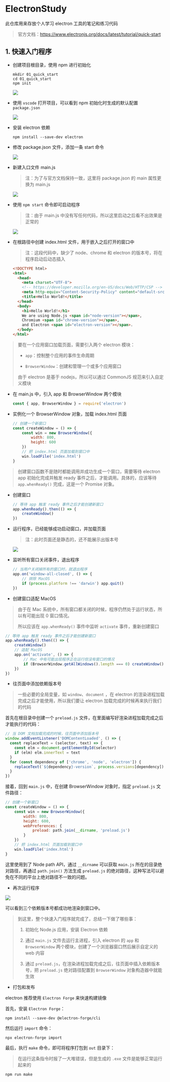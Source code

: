 # ElectronStudy

此仓库用来存放个人学习 electron 工具的笔记和练习代码

> 官方文档：https://www.electronjs.org/docs/latest/tutorial/quick-start

## 1. 快速入门程序

- 创建项目根目录，使用 npm 进行初始化
  
  ```shell
  mkdir 01_quick_start
  cd 01_quick_start
  npm init
  ```
  
  ![](assets/2023-11-22-17-10-05-image.png)

- 使用 `vscode` 打开项目，可以看到 npm 初始化时生成的默认配置 `package.json`
  
  ![](assets/2023-11-22-17-09-38-image.png)

- 安装 electron 依赖
  
  ```shell
  npm install --save-dev electron
  ```

- 修改 package.json 文件，添加一条 start 命令
  
  ![](assets/2023-11-22-17-16-28-image.png)

- 新建入口文件 main.js
  
  > 注：为了与官方文档保持一致，这里将 package.json 的 main 属性更换为 main.js
  
  ![](assets/2023-11-22-17-18-43-image.png)

- 使用 `npm start` 命令即可启动程序
  
  > 注：由于 main.js 中没有写任何代码，所以这里启动之后看不出效果是正常的
  
  ![](assets/2023-11-22-17-21-14-image.png)

- 在根路径中创建 index.html 文件，用于嵌入之后打开的窗口中
  
  > 注：这段代码中，缺少了 node、chrome 和 electron 的版本号，将在程序启动后动态插入
  
  ```html
  <!DOCTYPE html>
  <html>
    <head>
      <meta charset="UTF-8">
      <!-- https://developer.mozilla.org/en-US/docs/Web/HTTP/CSP -->
      <meta http-equiv="Content-Security-Policy" content="default-src 'self'; script-src 'self'">
      <title>Hello World!</title>
    </head>
    <body>
      <h1>Hello World!</h1>
      We are using Node.js <span id="node-version"></span>,
      Chromium <span id="chrome-version"></span>,
      and Electron <span id="electron-version"></span>.
    </body>
  </html>
  ```

> 要在一个应用窗口加载页面，需要引入两个 electron 模块：
> 
> - `app`：控制整个应用的事件生命周期
> 
> - `BrowserWindow`：创建和管理一个或多个应用窗口
> 
> 由于 electron 是基于 nodejs，所以可以通过 CommonJS 规范来引入自定义模块

- 在 main.js 中，引入 app 和 BrowserWindow 两个模块
  
  ```js
  const { app, BrowserWindow } = require('electron')
  ```

- 实例化一个 BrowserWindow 对象，加载 index.html 页面
  
  ```js
  // 创建一个新窗口
  const createWindow = () => {
      const win = new BrowserWindow({
          width: 800,
          height: 600
      })
      // 把 index.html 页面加载到窗口中
      win.loadFile('index.html')
  }
  ```

> 创建窗口函数不是随时都能调用并成功生成一个窗口，需要等待 electron app 初始化完成并触发 ready 事件之后，才能调用。具体的，应该等待 `app.whenReady()` 完成，这是一个 Promise 对象。

- 创建窗口
  
  ```js
  // 等待 app 触发 ready 事件之后才能创建新窗口
  app.whenReady().then(() => {
      createWindow()
  })
  ```

- 运行程序，已经能够成功启动窗口，并加载页面
  
  > 注：此时页面还是静态的，还不能展示出版本号
  
  ![](assets/2023-11-22-17-39-46-image.png)

- 监听所有窗口关闭事件，退出程序
  
  ```js
  // 当用户关闭掉所有的窗口时，就退出程序
  app.on('window-all-closed', () => {
      // 排除 MacOS
      if (process.platform !== 'darwin') app.quit()
  })
  ```

- 创建窗口适配 MacOS

> 由于在 Mac 系统中，所有窗口都关闭的时候，程序仍然处于运行状态，所以有可能出现 0 窗口情况。
> 
> 所以应该在 `app.whenReady()` 事件中监听 `activate` 事件，重新创建窗口

```js
// 等待 app 触发 ready 事件之后才能创建新窗口
app.whenReady().then(() => {
    createWindow()
    // 适配 MacOS
    app.on('activate', () => {
        // Mac 中有可能出现程序正在运行但没有窗口的情况
        if (BrowserWindow.getAllWindows().length === 0) createWindow()
    })
})
```

- 往页面中添加依赖版本号

> 一些必要的全局变量，如 `window`、`document` ，在 electron 的渲染进程加载完成之后才能使用，所以我们要让 electron 加载完成的时候再来执行我们的代码

首先在根目录中创建一个 `preload.js` 文件，在里面编写好渲染进程加载完成之后才能执行的代码：

```js
// 当 DOM 文档加载完成的时候，往页面中添加版本号
window.addEventListener('DOMContentLoaded', () => {
  const replaceText = (selector, text) => {
    const elm = document.getElementById(selector)
    if (elm) elm.innerText = text
  }
  for (const dependency of ['chrome', 'node', 'electron']) {
    replaceText(`${dependency}-version`, process.versions[dependency])
  }
})
```

接着，回到 `main.js` 中，在创建 BrowserWindow 对象时，指定 `preload.js` 文件路径：

```js
// 创建一个新窗口
const createWindow = () => {
    const win = new BrowserWindow({
        width: 800,
        height: 600,
        webPreferences: {
            preload: path.join(__dirname, 'preload.js')
        }
    })
    // 把 index.html 页面加载到窗口中
    win.loadFile('index.html')
}
```

这里使用到了 Node path API，通过 `__dirname` 可以获取 `main.js` 所在的目录绝对路径，再通过 `path.join()` 方法生成 `preload.js` 的绝对路径，这种写法可以避免在不同的平台上绝对路径不一致的问题。

- 再次运行程序

![](assets/2023-11-23-10-37-42-image.png)

可以看到三个依赖版本号都成功地渲染到窗口中。

> 到这里，整个快速入门程序就完成了，总结一下做了哪些事：
> 
> 1. 初始化 Node.js 应用，安装 Electron 依赖
> 
> 2. 通过 `main.js` 文件去运行主进程，引入 electron 的 `app` 和 `BrowserWindow` 两个模块，创建了一个浏览器窗口然后展示自定义的 web 内容
> 
> 3. 通过 `preload.js`，在渲染进程加载完成之后，往页面中插入依赖版本号，把 `preload.js` 绝对路径配置到 `BrowserWindow` 对象构造器中就能生效

- 打包和发布

electron 推荐使用 `Electron Forge` 来快速构建镜像

首先，安装 `Electron Forge`：

```shell
npm install --save-dev @electron-forge/cli
```

然后运行 `import` 命令：

```shell
npx electron-forge import
```

最后，执行 `make` 命令，即可将程序打包到 `out` 目录下：

> 在运行这条指令时报了一大堆错误，但是生成的 `.exe` 文件是能够正常运行起来的

```shell
npm run make
```


